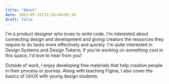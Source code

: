 ```yaml
---
title: "About"
date: 2023-05-31T13:19:49+05:30
draft: false
---
```


I'm a product designer who loves to write code. I'm interested about connecting design and development and giving creators the resources they require to do tasks more effectively and quickly. I'm quite interested in Design Systems and Design Tokens; if you're working on something cool in this space, I'd love to hear from you!

Outside of work, I enjoy developing free materials that help creative people in their process or journey. Along with teaching Figma, I also cover the basics of UI/UX with young design students.
